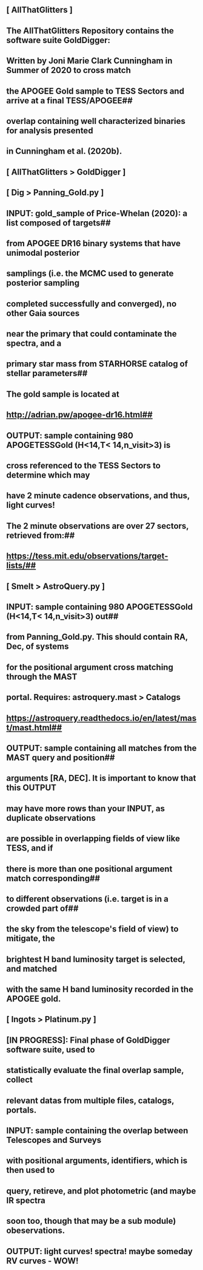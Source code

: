 ##  [                           AllThatGlitters                            ]  ##
## The AllThatGlitters Repository contains the software suite GoldDigger:     ##
##    Written by Joni Marie Clark Cunningham in Summer of 2020 to cross match ##    
##    the APOGEE Gold sample to TESS Sectors and arrive at a final TESS/APOGEE## 
##    overlap containing well characterized binaries for analysis presented   ##
##    in Cunningham et al. (2020b).                                           ##

##  [                     AllThatGlitters > GoldDigger                     ]  ##
##  [                         Dig > Panning_Gold.py                        ]  ##
## 
##      INPUT:  gold_sample of Price-Whelan (2020): a list composed of targets##
##              from APOGEE DR16  binary systems that have unimodal posterior ##
##              samplings (i.e. the MCMC used to generate posterior sampling  ##
##              completed successfully and converged), no other Gaia sources  ##
##              near the primary that could contaminate the spectra, and a    ##
##              primary star mass from STARHORSE catalog of stellar parameters##
##              The gold sample is located at                                 ##
##                                           http://adrian.pw/apogee-dr16.html##
##      OUTPUT: sample containing 980 APOGETESSGold (H<14,T< 14,n_visit>3) is ##
##              cross referenced to the TESS Sectors to determine which may   ##
##              have 2 minute cadence observations, and thus, light curves!   ##
##              The 2 minute observations are over 27 sectors, retrieved from:##
##                             https://tess.mit.edu/observations/target-lists/##

##  [                         Smelt > AstroQuery.py                        ]  ##
 
##      INPUT:  sample containing 980 APOGETESSGold (H<14,T< 14,n_visit>3) out##
##              from Panning_Gold.py. This should contain RA, Dec, of systems ##
##              for the positional argument cross matching through the MAST   ##
##              portal. Requires: astroquery.mast > Catalogs                  ##
##                  https://astroquery.readthedocs.io/en/latest/mast/mast.html##
##      OUTPUT: sample containing all matches from the MAST query and position##
##              arguments [RA, DEC]. It is important to know that this OUTPUT ##
##              may have more rows than your INPUT, as duplicate observations ##
##              are possible in overlapping fields of view like TESS, and if  ##
##              there is more than one positional argument match corresponding##
##              to different observations (i.e. target is in a crowded part of##
##              the sky from the telescope's field of view) to mitigate, the  ##
##              brightest H band luminosity target is selected, and matched   ##
##              with the same H band luminosity recorded in the APOGEE gold.  ##

##  [                            Ingots > Platinum.py                       ] ##

##  [IN PROGRESS]: Final phase of GoldDigger software suite, used to          ##         
##                 statistically evaluate the final overlap sample, collect   ##
##                 relevant datas from multiple files, catalogs, portals.     ##
##      INPUT:  sample containing the overlap between Telescopes and Surveys  ##
##              with positional arguments, identifiers, which is then used to ##
##              query, retireve, and plot photometric (and maybe IR spectra   ##
##              soon too, though that may be a sub module) obeservations.     ##
##      OUTPUT: light curves! spectra! maybe someday RV curves - WOW!         ##
